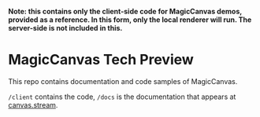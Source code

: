 **Note: this contains only the client-side code for MagicCanvas demos, provided as a reference. In this form, only the local renderer will run. The server-side is not included in this.**

# MagicCanvas Tech Preview

This repo contains documentation and code samples of MagicCanvas.

`/client` contains the code, `/docs` is the documentation that appears at [canvas.stream](https://canvas.stream).
